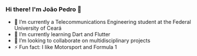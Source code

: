 ### Hi there! I'm João Pedro 👋

- 🔭 I’m currently a Telecommunications Engineering student at the Federal University of Ceará
- 🌱 I’m currently learning Dart and Flutter<!--, HTML, CSS, JavaScript and Python -->
- 👯 I’m looking to collaborate on multidisciplinary projects
- ⚡ Fun fact: I like Motorsport and Formula 1
<!--
**CamposJoao/CamposJoao** is a ✨ _special_ ✨ repository because its `README.md` (this file) appears on your GitHub profile.

Here are some ideas to get you started:

- 🔭 I’m currently Telecommunications engineering student at the Federal University of Ceará
- 🌱 I’m currently learning ...
- 👯 I’m looking to collaborate on ...
- 🤔 I’m looking for help with ...
- 💬 Ask me about ...
- 📫 How to reach me: ...
- 😄 Pronouns: ...
- ⚡ Fun fact: ...
-->
